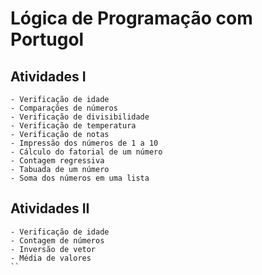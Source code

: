 ﻿# Lógica de Programação com Portugol

## Atividades I
```
- Verificação de idade
- Comparações de números
- Verificação de divisibilidade
- Verificação de temperatura
- Verificação de notas
- Impressão dos números de 1 a 10
- Cálculo do fatorial de um número
- Contagem regressiva
- Tabuada de um número
- Soma dos números em uma lista
```

## Atividades II
```
- Verificação de idade
- Contagem de números
- Inversão de vetor
- Média de valores
``
